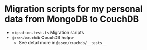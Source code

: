 # Migration scripts for my personal data from MongoDB to CouchDB

- `migration.test.ts` Migration scripts
- `@ssen/couchdb` CouchDB helper
    - See detail more in `@ssen/couchdb/__tests__`